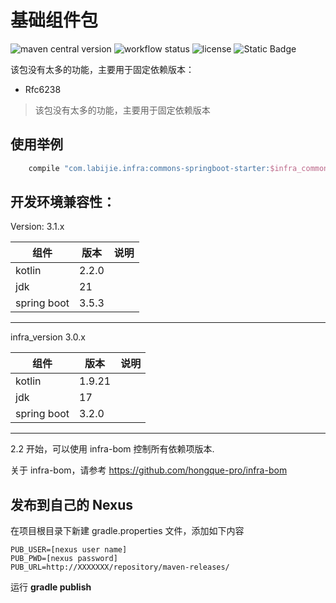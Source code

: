# 基础组件包

![maven central version](https://img.shields.io/maven-central/v/com.labijie.infra/commons?style=flat-square)
![workflow status](https://img.shields.io/github/actions/workflow/status/hongque-pro/infra-commons/build.yml?branch=main)
![license](https://img.shields.io/github/license/hongque-pro/infra-commons?style=flat-square)
![Static Badge](https://img.shields.io/badge/GraalVM-supported-green?style=flat&logoColor=blue&labelColor=orange)

该包没有太多的功能，主要用于固定依赖版本：

- Rfc6238

> 该包没有太多的功能，主要用于固定依赖版本

## 使用举例
```groovy
    compile "com.labijie.infra:commons-springboot-starter:$infra_commons_version"
```


## 开发环境兼容性：

Version: 3.1.x 

| 组件                          | 版本             | 说明               |
|-----------------------------|----------------|------------------|
| kotlin                      | 2.2.0          |                  |
| jdk                         | 21             |                  |
| spring boot                 | 3.5.3          |                  |

---

infra_version 3.0.x

| 组件           | 版本     |说明|
|--------------|--------|--------|
| kotlin       | 1.9.21 |           |
| jdk          | 17     |           |
| spring boot  | 3.2.0  |           |

---

2.2 开始，可以使用 infra-bom 控制所有依赖项版本.

关于 infra-bom，请参考 https://github.com/hongque-pro/infra-bom

## 发布到自己的 Nexus

在项目根目录下新建 gradle.properties 文件，添加如下内容

```text
PUB_USER=[nexus user name]
PUB_PWD=[nexus password]
PUB_URL=http://XXXXXXX/repository/maven-releases/
```
运行  **gradle publish**
